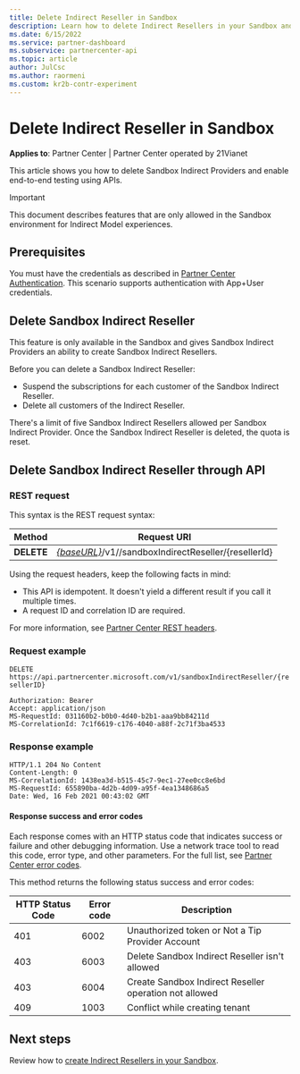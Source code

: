 ```yaml
---
title: Delete Indirect Reseller in Sandbox
description: Learn how to delete Indirect Resellers in your Sandbox and enable end-to-end testing using Partner Center APIs.
ms.date: 6/15/2022
ms.service: partner-dashboard
ms.subservice: partnercenter-api
ms.topic: article
author: JulCsc
ms.author: raormeni
ms.custom: kr2b-contr-experiment
---
```


# Delete Indirect Reseller in Sandbox

**Applies to**: Partner Center | Partner Center operated by 21Vianet

This article shows you how to delete Sandbox Indirect Providers and enable end-to-end testing using APIs.

> [!IMPORTANT]
> This document describes features that are only allowed in the Sandbox environment for Indirect Model experiences.

## Prerequisites

You must have the credentials as described in [Partner Center Authentication](partner-center-authentication.md). This scenario supports authentication with App+User credentials.

## Delete Sandbox Indirect Reseller

This feature is only available in the Sandbox and gives Sandbox Indirect Providers an ability to create Sandbox Indirect Resellers.

Before you can delete a Sandbox Indirect Reseller:

- Suspend the subscriptions for each customer of the Sandbox Indirect Reseller.
- Delete all customers of the Indirect Reseller.

There's a limit of five Sandbox Indirect Resellers allowed per Sandbox Indirect Provider. Once the Sandbox Indirect Reseller is deleted, the quota is reset.

## Delete Sandbox Indirect Reseller through API

### REST request

This syntax is the REST request syntax:

| Method     | Request URI                                                                         |
|------------|-------------------------------------------------------------------------------------|
| **DELETE** | [*{baseURL}*](partner-center-rest-urls.md)/v1//sandboxIndirectReseller/{resellerId} |

Using the request headers, keep the following facts in mind:

- This API is idempotent. It doesn't yield a different result if you call it multiple times.
- A request ID and correlation ID are required.

For more information, see [Partner Center REST headers](headers.md).

### Request example

`DELETE https://api.partnercenter.microsoft.com/v1/sandboxIndirectReseller/{resellerID}`

```http
Authorization: Bearer
Accept: application/json
MS-RequestId: 031160b2-b0b0-4d40-b2b1-aaa9bb84211d
MS-CorrelationId: 7c1f6619-c176-4040-a88f-2c71f3ba4533
```

### Response example

```http
HTTP/1.1 204 No Content
Content-Length: 0
MS-CorrelationId: 1438ea3d-b515-45c7-9ec1-27ee0cc8e6bd
MS-RequestId: 655890ba-4d2b-4d09-a95f-4ea1348686a5
Date: Wed, 16 Feb 2021 00:43:02 GMT
```

#### Response success and error codes

Each response comes with an HTTP status code that indicates success or failure and other debugging information. Use a network trace tool to read this code, error type, and other parameters. For the full list, see [Partner Center error codes](error-codes.md).

This method returns the following status success and error codes:

| HTTP Status Code | Error code | Description                                            |
|------------------|------------|--------------------------------------------------------|
| 401              | 6002       | Unauthorized token or Not a Tip Provider Account       |
| 403              | 6003       | Delete Sandbox Indirect Reseller isn't allowed         |
| 403              | 6004       | Create Sandbox Indirect Reseller operation not allowed |
| 409              | 1003       | Conflict while creating tenant                         |

## Next steps

Review how to [create Indirect Resellers in your Sandbox](create-indirect-reseller-in-sandbox.md).
